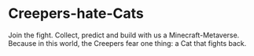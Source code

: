 # Creepers-hate-Cats
Join the fight. Collect, predict and build with us a Minecraft-Metaverse. Because in this world, the Creepers fear one thing: a Cat that fights back.
